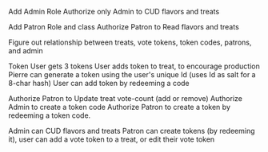 Add Admin Role
Authorize only Admin to CUD flavors and treats

Add Patron Role and class
Authorize Patron to Read flavors and treats

Figure out relationship between treats, vote tokens, token codes, patrons, and admin

Token
    User gets 3 tokens
    User adds token to treat, to encourage production
    Pierre can generate a token using the user's unique Id (uses Id as salt for a 8-char hash)
    User can add token by redeeming a code

Authorize Patron to Update treat vote-count (add or remove)
Authorize Admin to create a token code
Authorize Patron to create a token by redeeming a token code.

Admin can CUD flavors and treats
Patron can create tokens (by redeeming it), user can add a vote token to a treat, or edit their vote token